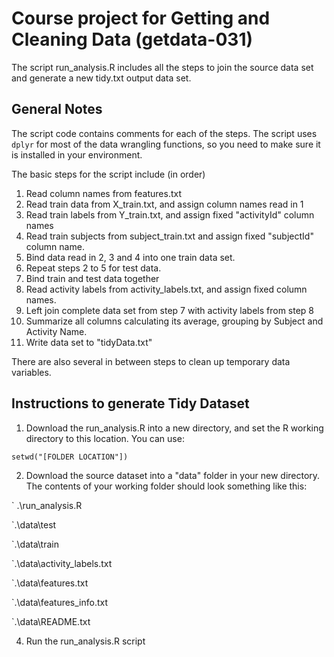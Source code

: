# Course project for Getting and Cleaning Data (getdata-031)

The script run_analysis.R includes all the steps to join the source data set and generate a new tidy.txt output data set.

## General Notes

The script code contains comments for each of the steps. The script uses `dplyr` for most of the data wrangling functions, so you need to make sure it is installed in your environment.

The basic steps for the script include (in order)

1. Read column names from features.txt
2. Read train data from X_train.txt, and assign column names read in 1
3. Read train labels from Y_train.txt, and assign fixed "activityId" column names
4. Read train subjects from subject_train.txt and assign fixed "subjectId" column name.
5. Bind data read in 2, 3 and 4 into one train data set.
6. Repeat steps 2 to 5 for test data.
7. Bind train and test data together
8. Read activity labels from activity_labels.txt, and assign fixed column names.
9. Left join complete data set from step 7 with activity labels from step 8
10. Summarize all columns calculating its average, grouping by Subject and Activity Name.
11. Write data set to "tidyData.txt"

There are also several in between steps to clean up temporary data variables.

## Instructions to generate Tidy Dataset

1. Download the run_analysis.R into a new directory, and set the R working directory to this location. You can use:

`setwd("[FOLDER LOCATION"])`

2. Download the source dataset into a "data" folder in your new directory. The contents of your working folder should look something like this:

` .\run_analysis.R
	
`.\data\test
	
`.\data\train
	
`.\data\activity_labels.txt
	
`.\data\features.txt
	
`.\data\features_info.txt
	
`.\data\README.txt
	
4. Run the run_analysis.R script
